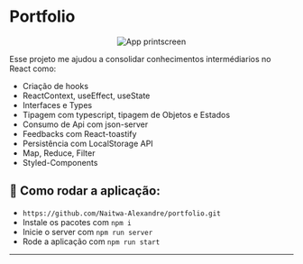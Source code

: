 # Portfolio

<p align="center" >
    <img alt="App printscreen" width="'100%" src="https://media-exp1.licdn.com/dms/image/C4D22AQG8KyNrR3RdaQ/feedshare-shrink_2048_1536/0/1626989280508?e=1629936000&v=beta&t=njB7tuFRGGcJ7Jyxc4dq9JUEA2w92Zy5_jdD2zKw0TA"/>
</p>

Esse projeto me ajudou a consolidar conhecimentos intermédiarios no React como:
 - Criação de hooks
 - ReactContext, useEffect, useState
 - Interfaces e Types
 - Tipagem com typescript, tipagem de Objetos e Estados
 - Consumo de Api com json-server
 - Feedbacks com React-toastify
 - Persistência com LocalStorage API
 - Map, Reduce, Filter
 - Styled-Components
 
 ##  📱 Como rodar a aplicação:
 
 - `https://github.com/Naitwa-Alexandre/portfolio.git`
 - Instale os pacotes com ` npm i `
 - Inicie o server com ` npm run server `
 - Rode a aplicação com ` npm run start `
 <hr/>
 
